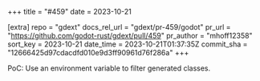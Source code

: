 +++
title = "#459"
date = 2023-10-21

[extra]
repo = "gdext"
docs_rel_url = "gdext/pr-459/godot"
pr_url = "https://github.com/godot-rust/gdext/pull/459"
pr_author = "mhoff12358"
sort_key = 2023-10-21
date_time = 2023-10-21T01:37:35Z
commit_sha = "12666425d97cdacdfd010e9d3ff90961d76f286a"
+++

PoC: Use an environment variable to filter generated classes.
